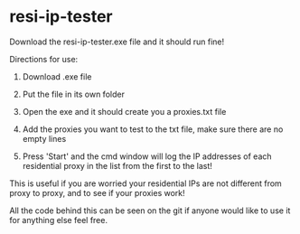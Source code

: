 # resi-ip-tester
Download the resi-ip-tester.exe file and it should run fine!

Directions for use:

1. Download .exe file

2. Put the file in its own folder

3. Open the exe and it should create you a proxies.txt file

4. Add the proxies you want to test to the txt file, make sure there are no empty lines

5. Press 'Start' and the cmd window will log the IP addresses of each residential proxy in the list from the first to the last!

This is useful if you are worried your residential IPs are not different from proxy to proxy, and to see if your proxies work!

All the code behind this can be seen on the git if anyone would like to use it for anything else feel free.
